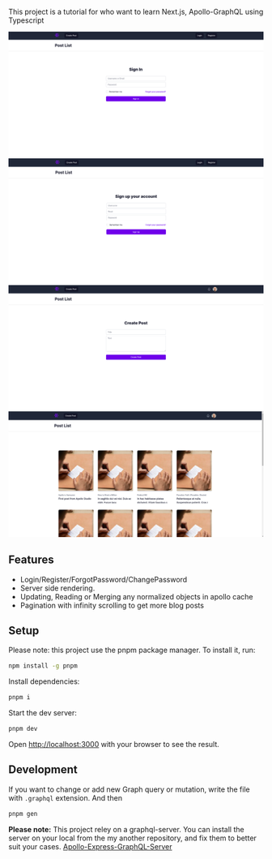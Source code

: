 This project is a tutorial for who want to learn Next.js, Apollo-GraphQL using Typescript

![Login](./_images/login.png "Login Image!")
![Register](./_images/register.png "Register Image!")
![Create Post](./_images/create-post.png "Create Post")
![Homeppage](./_images/home.png "Home page")

## Features

- Login/Register/ForgotPassword/ChangePassword
- Server side rendering.
- Updating, Reading or Merging any normalized objects in apollo cache
- Pagination with infinity scrolling to get more blog posts

## Setup

Please note: this project use the pnpm package manager. To install it, run:

```bash
npm install -g pnpm
```

Install dependencies:

```bash
pnpm i
```

Start the dev server:

```bash
pnpm dev
```

Open [http://localhost:3000](http://localhost:3000) with your browser to see the result.

## Development

If you want to change or add new Graph query or mutation, write the file with `.graphql` extension.
And then

```bash
pnpm gen
```

**Please note:** This project reley on a graphql-server.
You can install the server on your local from the my another repository, and fix them to better suit your cases.
[Apollo-Express-GraphQL-Server](https://github.com/pyDjangoDev/apollo-express-typeorm-blog)
